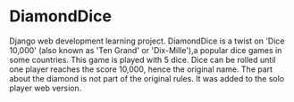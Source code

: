 # DiamondDice
Django web development learning project. 
 DiamondDice is a twist on 'Dice 10,000' (also known as 'Ten Grand' or  'Dix-Mille'),a popular dice games in some countries. This game is played with 5 dice. Dice can be rolled until one player reaches the score 10,000, hence the original name. The part about the diamond is not part of the original rules. It was added to the solo player web version.
